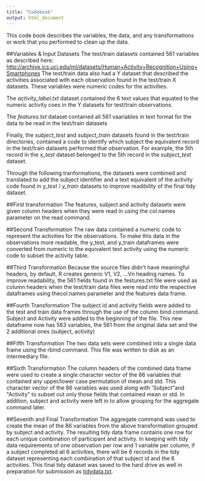 ```yaml
---
title: "Codebook"
output: html_document
---
```

 This code book describes the variables, the data, and any transformations or work that you performed to clean up the data.
 
##Variables & Input Datasets
 The test/train datasets contained 561 variables as described here:
 http://archive.ics.uci.edu/ml/datasets/Human+Activity+Recognition+Using+Smartphones 
 The test/train data also had a Y dataset that described the activities associated with each observation found in the test/train X datasets.  These variables were numeric codes for the activities.
 
 The *activity_label.txt* dataset contained the 6 text values that equated to the numeric activity coes in the Y datasets for test/train observations.
 
 The *features.txt* dataset contained all 561 vaariables in text format for the data to be read in the test/train datasets
 
 Finally, the *subject_test* and *subject_train* datasets found in the test/train directories, contained a code to identify which subject the equivalent record in the test/train datasets performed that observation.  For example, the 5th record in the *x_test* dataset belonged to the 5th record in the *subject_test* dataset.
 
 Through the following tranformations, the datasets were combined and translated to add the subject identifier and a text equivalent of the activity code found in *y_test* / *y_train* datasets to improve readibility of the final tidy dataset.
 
##First transformation
The features, subject and activity datasets were given column headers when they were read in using the col.names parameter on the read command.

##Second Transformation
The raw data contained a numeric code to represent the activities for the observations.  To make this data in the observations more readable, the y_test, and y_train dataframes were converted from numeric to the equivalent text activity using the numeric code to subset the activity table.

##Third Transformation
Because the source files didn't have meaningful headers, by default, R creates generic V1, V2, ...Vn heading names.  To improve readability, the 561 fields found in the festures.txt file were used as column headers when the test/train data files were read into the respective dataframes using thecol.names parameter and the features data frame.

##Fourth Transformation
The subject id and activity fields were added to the test and train data frames through the use of the column bind command.  Subject and Activity were added to the beginning of the file.  This new dataframe now has 563 variables, the 561 from the original data set and the 2 additional ones (subject, activity)

##Fifth Transformation
The two data sets were combined into a single data frame using the rbind command.  This file was written to disk as an intermediary file.

##Sixth Transformation
The column headers of the combined data frame were used to create a single character vector of the 86 variables that contained any upper/lower case permutation of mean and std.  This character vector of the 86 variables was used along with 'Subject"and "Activity" to subset out only those fields that contained mean or std.  In addition, subject and activity were left in to allow grouping for the aggregate command later.

##Seventh and Final Transformation
The aggregate command was used to create the mean of the 86 variables from the above transformation grouped by subject and activity.  The resulting tidy data frame contains one row for each unique combination of participant and activity.  In keeping with tidy data requirements of one observation per row and 1 variable per column, if a subject completed all 6 activities, there will be 6 records in the tidy dataset representing each combination of that subject id and the 6 activities.  This final tidy dataset was saved to the hard drive as well in preparation for submission as [tidydata.txt](data/tidydata).
